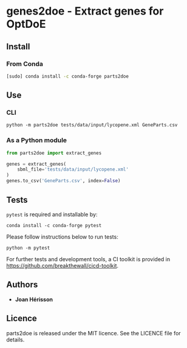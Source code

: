 # genes2doe - Extract genes for OptDoE

## Install
### From Conda
```sh
[sudo] conda install -c conda-forge parts2doe

```

## Use
### CLI
```
python -m parts2doe tests/data/input/lycopene.xml GeneParts.csv
```
### As a Python module
```python
from parts2doe import extract_genes

genes = extract_genes(
    sbml_file='tests/data/input/lycopene.xml'
)
genes.to_csv('GeneParts.csv', index=False)
```

## Tests
`pytest` is required and installable by:
```
conda install -c conda-forge pytest
```

Please follow instructions below to run tests:
```
python -m pytest
```
For further tests and development tools, a CI toolkit is provided in https://github.com/breakthewall/cicd-toolkit.


## Authors

* **Joan Hérisson**


## Licence
parts2doe is released under the MIT licence. See the LICENCE file for details.

